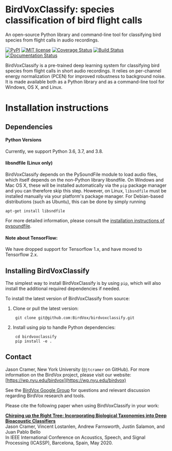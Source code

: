 # BirdVoxClassify: species classification of bird flight calls

An open-source Python library and command-line tool for classifying bird species from flight calls in audio recordings.

[![PyPI](https://img.shields.io/badge/python-3.5%2C%203.6-blue.svg)]()
[![MIT license](https://img.shields.io/badge/License-MIT-blue.svg)](https://choosealicense.com/licenses/mit/)
[![Coverage Status](https://coveralls.io/repos/github/BirdVox/birdvoxclassify/badge.svg)](https://coveralls.io/github/BirdVox/birdvoxclassify)
[![Build Status](https://travis-ci.org/BirdVox/birdvoxclassify.svg?branch=master)](https://travis-ci.org/BirdVox/birdvoxclassify)
[![Documentation Status](https://readthedocs.org/projects/birdvoxclassify/badge/?version=latest)](http://birdvoxclassify.readthedocs.io/en/latest/?badge=latest)

BirdVoxClassify is a pre-trained deep learning system for classifying bird species from flight calls in short audio recordings.
It relies on per-channel energy normalization (PCEN) for improved robustness to background noise.
It is made available both as a Python library and as a command-line tool for Windows, OS X, and Linux.


# Installation instructions

Dependencies
------------

#### Python Versions
Currently, we support Python 3.6, 3.7, and 3.8.

#### libsndfile (Linux only)
BirdVoxClassify depends on the PySoundFile module to load audio files, which itself depends on the non-Python library libsndfile.
On Windows and Mac OS X, these will be installed automatically via the ``pip`` package manager and you can therefore skip this step.
However, on Linux, `libsndfile` must be installed manually via your platform's package manager.
For Debian-based distributions (such as Ubuntu), this can be done by simply running

    apt-get install libsndfile

For more detailed information, please consult the
[installation instructions of pysoundfile](https://pysoundfile.readthedocs.io/en/0.9.0/#installation>).

#### Note about TensorFlow:
We have dropped support for Tensorflow 1.x, and have moved to Tensorflow 2.x.


Installing BirdVoxClassify
------------------------
The simplest way to install BirdVoxClassify is by using ``pip``, which will also install the additional required dependencies
if needed.

To install the latest version of BirdVoxClassify from source:

1. Clone or pull the latest version:

        git clone git@github.com:BirdVox/birdvoxclassify.git

2. Install using pip to handle Python dependencies:

        cd birdvoxclassify
        pip install -e .
        
        
## Contact

Jason Cramer, New York University (`@jtcramer` on GitHub).
For more information on the BirdVox project, please visit our website: [https://wp.nyu.edu/birdvox](https://wp.nyu.edu/birdvox)

See the [BirdVox Google Group](https://groups.google.com/g/birdvox) for questions and relevant discussion regarding BirdVox research and tools.

Please cite the following paper when using BirdVoxClassify in your work:

**[Chirping up the Right Tree: Incorporating Biological Taxonomies into Deep Bioacoustic Classifiers](https://www.justinsalamon.com/uploads/4/3/9/4/4394963/cramer_taxonet_icassp_2020.pdf)**<br/>
Jason Cramer, Vincent Lostanlen, Andrew Farnsworth, Justin Salamon, and Juan Pablo Bello<br/>
In IEEE International Conference on Acoustics, Speech, and Signal Processing (ICASSP), Barcelona, Spain, May 2020.
        
